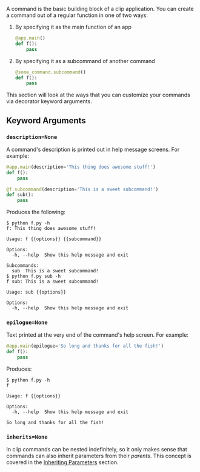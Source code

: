 A command is the basic building block of a clip application. You can create a command out of a regular function in one of two ways:

1. By specifying it as the main function of an app

   ```python
   @app.main()
   def f():
       pass
   ```
2. By specifying it as a subcommand of another command

   ```python
   @some_command.subcommand()
   def f():
       pass
   ```

This section will look at the ways that you can customize your commands via decorator keyword arguments.

## Keyword Arguments

### `description=None`

A command's description is printed out in help message screens. For example:

```python
@app.main(description='This thing does awesome stuff!')
def f():
	pass

@f.subcommand(description='This is a sweet subcommand!')
def sub():
	pass
```

Produces the following:

```
$ python f.py -h
f: This thing does awesome stuff!

Usage: f {{options}} {{subcommand}}

Options:
  -h, --help  Show this help message and exit

Subcommands:
  sub  This is a sweet subcommand!
$ python f.py sub -h
f sub: This is a sweet subcommand!

Usage: sub {{options}}

Options:
  -h, --help  Show this help message and exit
```

### `epilogue=None`

Text printed at the very end of the command's help screen. For example:

```python
@app.main(epilogue='So long and thanks for all the fish!')
def f():
	pass
```

Produces:

```
$ python f.py -h
f

Usage: f {{options}}

Options:
  -h, --help  Show this help message and exit

So long and thanks for all the fish!
```

### `inherits=None`

In clip commands can be nested indefinitely, so it only makes sense that commands can also inherit parameters from their *parents*. This concept is covered in the [Inheriting Parameters](inheriting-parameters.md) section.
